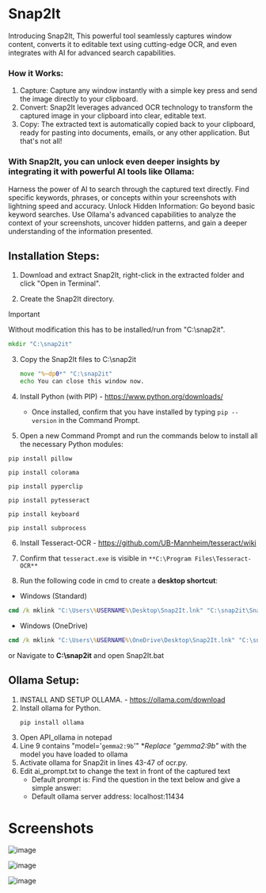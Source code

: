 # Snap2It
Introducing Snap2It, This powerful tool seamlessly captures window content, converts it to editable text using cutting-edge OCR, and even integrates with AI for advanced search capabilities.

### How it Works:
1. Capture: Capture any window instantly with a simple key press and send the image directly to your clipboard.
2. Convert: Snap2It leverages advanced OCR technology to transform the captured image in your clipboard into clear, editable text.
3. Copy: The extracted text is automatically copied back to your clipboard, ready for pasting into documents, emails, or any other application.
But that's not all!
### With Snap2It, you can unlock even deeper insights by integrating it with powerful AI tools like Ollama:
Harness the power of AI to search through the captured text directly. Find specific keywords, phrases, or concepts within your screenshots with lightning speed and accuracy.
Unlock Hidden Information: Go beyond basic keyword searches. Use Ollama's advanced capabilities to analyze the context of your screenshots, uncover hidden patterns, and gain a deeper understanding of the information presented.
 
## Installation Steps:

1. Download and extract Snap2It, right-click in the extracted folder and click "Open in Terminal".
   
2. Create the Snap2It directory.
> [!IMPORTANT]
> Without modification this has to be installed/run from "C:\snap2it".

   ```cmd
   mkdir "C:\snap2it"
   ```
3. Copy the Snap2It files to C:\snap2it
   ```cmd
   move "%~dp0*" "C:\snap2it"
   echo You can close this window now.
   ```
   
4. Install Python (with PIP) - https://www.python.org/downloads/
   - Once installed, confirm that you have installed by typing `pip --version` in the Command Prompt.

5. Open a new Command Prompt and run the commands below to install all the necessary Python modules:
```
pip install pillow
```
```
pip install colorama
```
```
pip install pyperclip
```
```
pip install pytesseract
```
```
pip install keyboard
```
```
pip install subprocess
```


6. Install Tesseract-OCR - https://github.com/UB-Mannheim/tesseract/wiki
   
7. Confirm that `tesseract.exe` is visible in `**C:\Program Files\Tesseract-OCR**`
   
8. Run the following code in cmd to create a **desktop shortcut**: 
- Windows (Standard)
```cmd
cmd /k mklink "C:\Users\%USERNAME%\Desktop\Snap2It.lnk" "C:\snap2it\Snap2It.bat"
```
- Windows (OneDrive)
```cmd
cmd /k mklink "C:\Users\%USERNAME%\OneDrive\Desktop\Snap2It.lnk" "C:\snap2it\Snap2It.bat"
```
or Navigate to **C:\snap2it** and open Snap2It.bat


## Ollama Setup:
1. INSTALL AND SETUP OLLAMA. - https://ollama.com/download
2. Install ollama for Python.
   ```
   pip install ollama
   ```
3. Open API_ollama in notepad
4. Line 9 contains "model='`gemma2:9b`'" **Replace "gemma2:9b"* with the model you have loaded to ollama
5. Activate ollama for Snap2it in lines 43-47 of ocr.py.
6. Edit ai_prompt.txt to change the text in front of the captured text
   - Default prompt is: Find the question in the text below and give a simple answer:
   - Default ollama server address: localhost:11434
  
# Screenshots

   ![image](https://github.com/user-attachments/assets/c50fff81-9f1f-42ae-be90-70b37ce6f605)

   ![image](https://github.com/user-attachments/assets/2949374c-07ac-46e5-be08-690087910f08)

   ![image](https://github.com/user-attachments/assets/76d9e9c5-cf6e-4de7-b3e7-faa7334e0751)





